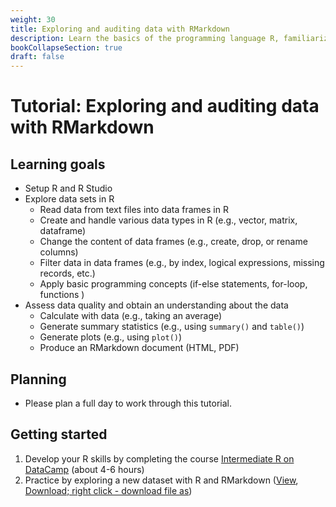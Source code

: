 ```yaml
---
weight: 30
title: Exploring and auditing data with RMarkdown
description: Learn the basics of the programming language R, familiarize yourself with RStudio, and use your skills to explore new datasets.
bookCollapseSection: true
draft: false
---
```


# Tutorial: Exploring and auditing data with RMarkdown

## Learning goals

- Setup R and R Studio
- Explore data sets in R
  - Read data from text files into data frames in R
  - Create and handle various data types in R (e.g., vector, matrix, dataframe)
  - Change the content of data frames (e.g., create, drop, or rename columns)
  - Filter data in data frames (e.g., by index, logical expressions, missing records, etc.)
  - Apply basic programming concepts (if-else statements, for-loop, functions )
- Assess data quality and obtain an understanding about the data
  - Calculate with data (e.g., taking an average)
  - Generate summary statistics (e.g., using `summary()` and `table()`)
  - Generate plots (e.g., using `plot()`)
  - Produce an RMarkdown document (HTML, PDF)

<!--* Analyze data (summary statistics, mathematical operations, sort data, plots)-->

## Planning

- Please plan a full day to work through this tutorial.

## Getting started

1. Develop your R skills by completing the course [Intermediate R on DataCamp](https://www.datacamp.com/courses/intermediate-r) (about 4-6 hours)
2. Practice by exploring a new dataset with R and RMarkdown ([View](intro-to-r.html), [Download; right click - download file as](intro-to-r.Rmd))

<!--- If you like, you can submit your exercises as a "proof for investing in your skills" (self- and peer assessment). Work on the exercises in the answer skeleton file ([Download](intro-to-r-skeleton.Rmd); right-click, download linked file as...). Then, open the file in RStudio.


### Create (Data Challenge #1)
- Create an RMarkdown report in which you explore open-ended questions! Start from the answer skeleton ([View](data-report.html), [Download; right click - download file as](data-report.Rmd))
- If you like, you can submit your data challenge as a "proof for investing in your skills" (self- and peer assessment).
-->
